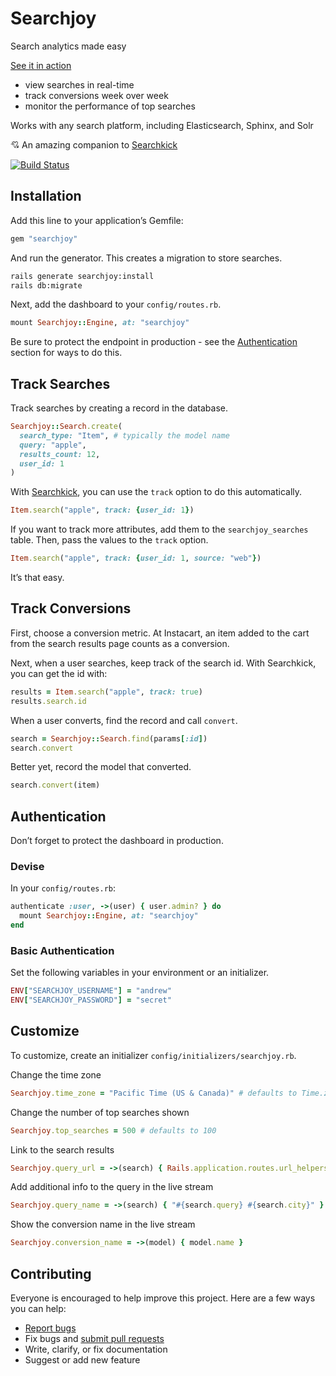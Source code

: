 # Searchjoy

Search analytics made easy

[See it in action](https://searchjoy.herokuapp.com/)

- view searches in real-time
- track conversions week over week
- monitor the performance of top searches

Works with any search platform, including Elasticsearch, Sphinx, and Solr

:cupid: An amazing companion to [Searchkick](https://github.com/ankane/searchkick)

[![Build Status](https://travis-ci.org/ankane/searchjoy.svg?branch=master)](https://travis-ci.org/ankane/searchjoy)

## Installation

Add this line to your application’s Gemfile:

```ruby
gem "searchjoy"
```

And run the generator. This creates a migration to store searches.

```sh
rails generate searchjoy:install
rails db:migrate
```

Next, add the dashboard to your `config/routes.rb`.

```ruby
mount Searchjoy::Engine, at: "searchjoy"
```

Be sure to protect the endpoint in production - see the [Authentication](#authentication) section for ways to do this.

## Track Searches

Track searches by creating a record in the database.

```ruby
Searchjoy::Search.create(
  search_type: "Item", # typically the model name
  query: "apple",
  results_count: 12,
  user_id: 1
)
```

With [Searchkick](https://github.com/ankane/searchkick), you can use the `track` option to do this automatically.

```ruby
Item.search("apple", track: {user_id: 1})
```

If you want to track more attributes, add them to the `searchjoy_searches` table.  Then, pass the values to the `track` option.

```ruby
Item.search("apple", track: {user_id: 1, source: "web"})
```

It’s that easy.

## Track Conversions

First, choose a conversion metric. At Instacart, an item added to the cart from the search results page counts as a conversion.

Next, when a user searches, keep track of the search id. With Searchkick, you can get the id with:

```ruby
results = Item.search("apple", track: true)
results.search.id
```

When a user converts, find the record and call `convert`.

```ruby
search = Searchjoy::Search.find(params[:id])
search.convert
```

Better yet, record the model that converted.

```ruby
search.convert(item)
```

## Authentication

Don’t forget to protect the dashboard in production.

### Devise

In your `config/routes.rb`:

```ruby
authenticate :user, ->(user) { user.admin? } do
  mount Searchjoy::Engine, at: "searchjoy"
end
```

### Basic Authentication

Set the following variables in your environment or an initializer.

```ruby
ENV["SEARCHJOY_USERNAME"] = "andrew"
ENV["SEARCHJOY_PASSWORD"] = "secret"
```

## Customize

To customize, create an initializer `config/initializers/searchjoy.rb`.

Change the time zone

```ruby
Searchjoy.time_zone = "Pacific Time (US & Canada)" # defaults to Time.zone
```

Change the number of top searches shown

```ruby
Searchjoy.top_searches = 500 # defaults to 100
```

Link to the search results

```ruby
Searchjoy.query_url = ->(search) { Rails.application.routes.url_helpers.items_path(q: search.query) }
```

Add additional info to the query in the live stream

```ruby
Searchjoy.query_name = ->(search) { "#{search.query} #{search.city}" }
```

Show the conversion name in the live stream

```ruby
Searchjoy.conversion_name = ->(model) { model.name }
```

## Contributing

Everyone is encouraged to help improve this project. Here are a few ways you can help:

- [Report bugs](https://github.com/ankane/searchjoy/issues)
- Fix bugs and [submit pull requests](https://github.com/ankane/searchjoy/pulls)
- Write, clarify, or fix documentation
- Suggest or add new feature
